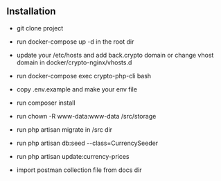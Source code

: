 ## Installation

* git clone project

* run docker-compose up -d in the root dir

* update your /etc/hosts and add back.crypto domain or change 
vhost domain in docker/crypto-nginx/vhosts.d

* run docker-compose exec crypto-php-cli bash

* copy .env.example and make your env file

* run composer install

* run chown -R www-data:www-data /src/storage

* run php artisan migrate in /src dir

* run php artisan db:seed --class=CurrencySeeder

* run php artisan update:currency-prices

* import postman collection file from docs dir
